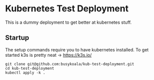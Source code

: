 # Kubernetes Test Deployment

This is a dummy deployment to get better at kubernetes stuff.

## Startup

The setup commands require you to have kubernetes installed.
To get started k3s is pretty neat -> https://k3s.io/

```
git clone git@github.com:busykoala/kub-test-deployment.git
cd kub-test-deployment
kubectl apply -k .
```
